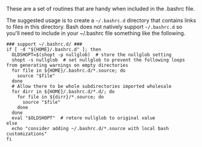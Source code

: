 These are a set of routines that are handy when included in the .bashrc file.


The suggested usage is to create a `~/.bashrc.d` directory that contains links to files in this directory.
Bash does not natively support `~/.bashrc.d` so you'll need to include in your ~/.bashrc file something
like the following.

```
### support ~/.bashrc.d/ ###
if [ -d "${HOME}/.bashrc.d" ]; then
  OLDSHOPT=$(shopt -p nullglob)  # store the nullglob setting
  shopt -s nullglob  # set nullglob to prevent the following loops from generating warnings on empty directories
  for file in ${HOME}/.bashrc.d/*.source; do
    source "$file"
  done
  # Allow there to be whole subdirectories imported wholesale
  for dirr in ${HOME}/.bashrc.d/*.d/; do
    for file in ${dirr}/*.source; do
      source "$file"
    done
  done
  eval "$OLDSHOPT"  # retore nullglob to original value
else
  echo "consider adding ~/.bashrc.d/*.source with local bash customizations"
fi
```
